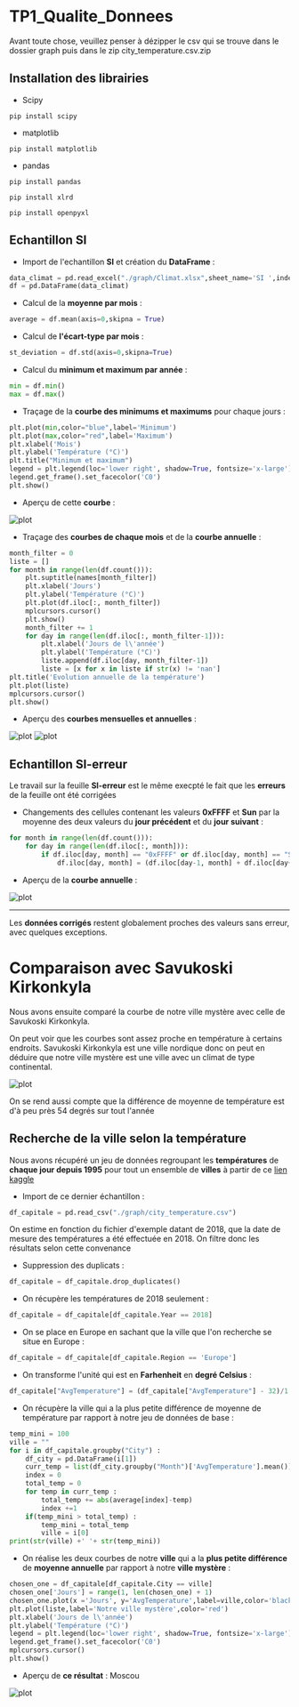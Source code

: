 # TP1_Qualite_Donnees

Avant toute chose, veuillez penser à dézipper le csv qui se trouve dans le dossier graph puis dans le zip city_temperature.csv.zip

## Installation des librairies

* Scipy

`pip install scipy`

* matplotlib

`pip install matplotlib`

* pandas

`pip install pandas`

`pip install xlrd`

`pip install openpyxl`

## Echantillon SI

* Import de l'echantillon **SI** et création du **DataFrame** :

```python
data_climat = pd.read_excel("./graph/Climat.xlsx",sheet_name='SI ',index_col=0)
df = pd.DataFrame(data_climat)
```

* Calcul de la **moyenne par mois** :

```python
average = df.mean(axis=0,skipna = True)
```

* Calcul de **l'écart-type par mois** :

```python
st_deviation = df.std(axis=0,skipna=True)
```

* Calcul du **minimum et maximum par année** :

```python
min = df.min()
max = df.max()
```

* Traçage de la **courbe des minimums et maximums** pour chaque jours :

```python
plt.plot(min,color="blue",label='Minimum')
plt.plot(max,color="red",label='Maximum')
plt.xlabel('Mois')
plt.ylabel('Température (°C)')
plt.title("Minimum et maximum")
legend = plt.legend(loc='lower right', shadow=True, fontsize='x-large')
legend.get_frame().set_facecolor('C0')
plt.show()
```

* Aperçu de cette **courbe** :

![plot](./img_readme/min_max.png)

* Traçage des **courbes de chaque mois** et de la **courbe annuelle** :

```python
month_filter = 0
liste = []
for month in range(len(df.count())):
    plt.suptitle(names[month_filter])
    plt.xlabel('Jours')
    plt.ylabel('Température (°C)')
    plt.plot(df.iloc[:, month_filter])
    mplcursors.cursor()
    plt.show()
    month_filter += 1
    for day in range(len(df.iloc[:, month_filter-1])):
        plt.xlabel('Jours de l\'année')
        plt.ylabel('Température (°C)')
        liste.append(df.iloc[day, month_filter-1])
        liste = [x for x in liste if str(x) != 'nan']
plt.title('Evolution annuelle de la température')
plt.plot(liste)
mplcursors.cursor()
plt.show()
```

* Aperçu des **courbes mensuelles et annuelles** :

![plot](./img_readme/mensuelle_janvier.png)
![plot](./img_readme/vue_annuelle.png)

## Echantillon SI-erreur

Le travail sur la feuille **SI-erreur** est le même execpté le fait que les **erreurs** de la feuille ont été corrigées

* Changements des cellules contenant les valeurs **0xFFFF** et **Sun** par la moyenne des deux valeurs du **jour précédent** et du **jour suivant** :
```python
for month in range(len(df.count())):
    for day in range(len(df.iloc[:, month])):
        if df.iloc[day, month] == "0xFFFF" or df.iloc[day, month] == "Sun":
            df.iloc[day, month] = (df.iloc[day-1, month] + df.iloc[day+1, month])/2
```

* Aperçu de la **courbe annuelle** :

![plot](./img_readme/vue_annuelle_erreur.png)

***

Les **données corrigés** restent globalement proches des valeurs sans erreur, avec quelques exceptions.

# Comparaison avec Savukoski Kirkonkyla

Nous avons ensuite comparé la courbe de notre ville mystère avec celle de Savukoski Kirkonkyla.

On peut voir que les courbes sont assez proche en température à certains endroits. Savukoski Kirkonkyla est une ville nordique donc on peut en déduire que notre ville mystère est une ville avec un climat de type continental.

![plot](./img_readme/savukoski_kirkonkyla.png)

On se rend aussi compte que la différence de moyenne de température est d'à peu près 54 degrés sur tout l'année 

## Recherche de la ville selon la température

Nous avons récupéré un jeu de données regroupant les **températures** de **chaque jour depuis 1995** pour tout un ensemble de **villes** à partir de ce [lien kaggle](https://www.kaggle.com/sudalairajkumar/daily-temperature-of-major-cities)

* Import de ce dernier échantillon :

```python
df_capitale = pd.read_csv("./graph/city_temperature.csv")
```

On estime en fonction du fichier d'exemple datant de 2018, que la date de mesure des températures a été effectuée en 2018. On filtre donc les résultats selon cette convenance

* Suppression des duplicats :
```python
df_capitale = df_capitale.drop_duplicates()
```

* On récupère les températures de 2018 seulement :
```python
df_capitale = df_capitale[df_capitale.Year == 2018]
```

* On se place en Europe en sachant que la ville que l'on recherche se situe en Europe :
```python
df_capitale = df_capitale[df_capitale.Region == 'Europe']
```

* On transforme l'unité qui est en **Farhenheit** en **degré Celsius** :
```python
df_capitale["AvgTemperature"] = (df_capitale["AvgTemperature"] - 32)/1.8
```

* On récupère la ville qui a la plus petite différence de moyenne de température par rapport à notre jeu de données de base :

```python
temp_mini = 100
ville = ""
for i in df_capitale.groupby("City") :
    df_city = pd.DataFrame(i[1])
    curr_temp = list(df_city.groupby("Month")['AvgTemperature'].mean())
    index = 0
    total_temp = 0
    for temp in curr_temp :
        total_temp += abs(average[index]-temp)
        index +=1
    if(temp_mini > total_temp) :
        temp_mini = total_temp
        ville = i[0]
print(str(ville) +' '+ str(temp_mini))
```

* On réalise les deux courbes de notre **ville** qui a la **plus petite différence** de **moyenne annuelle** par rapport à notre **ville mystère** :
```python
chosen_one = df_capitale[df_capitale.City == ville]
chosen_one['Jours'] = range(1, len(chosen_one) + 1)
chosen_one.plot(x ='Jours', y='AvgTemperature',label=ville,color='black')
plt.plot(liste,label='Notre ville mystère',color='red')
plt.xlabel('Jours de l\'année')
plt.ylabel('Température (°C)')
legend = plt.legend(loc='lower right', shadow=True, fontsize='x-large')
legend.get_frame().set_facecolor('C0')
mplcursors.cursor()
plt.show()
```

* Aperçu de **ce résultat** : Moscou

![plot](./img_readme/resultat_ville_mystere.png)
